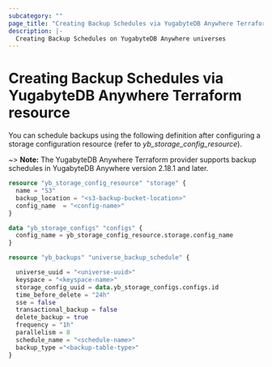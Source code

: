 ```yaml
---
subcategory: ""
page_title: "Creating Backup Schedules via YugabyteDB Anywhere Terraform resource"
description: |-
  Creating Backup Schedules on YugabyteDB Anywhere universes
---
```


# Creating Backup Schedules via YugabyteDB Anywhere Terraform resource

You can schedule backups using the following definition after configuring a storage configuration resource (refer to *yb_storage_config_resource*).

~> **Note:** The YugabyteDB Anywhere Terraform provider supports backup schedules in YugabyteDB Anywhere version 2.18.1 and later.

```terraform
resource "yb_storage_config_resource" "storage" {
  name = "S3"
  backup_location = "<s3-backup-bucket-location>"
  config_name  = "<config-name>"
}

data "yb_storage_configs" "configs" {
  config_name = yb_storage_config_resource.storage.config_name
}

resource "yb_backups" "universe_backup_schedule" {

  universe_uuid = "<universe-uuid>"
  keyspace = "<keyspace-name>"
  storage_config_uuid = data.yb_storage_configs.configs.id
  time_before_delete = "24h"
  sse = false
  transactional_backup = false
  delete_backup = true
  frequency = "1h"
  parallelism = 8
  schedule_name = "<schedule-name>"
  backup_type ="<backup-table-type>"
}
```
